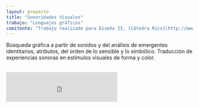 ```yaml
---
layout: proyecto
title: "Sonoridades Visuales"
trabajo: "Lenguajes gráficos"
comitente: "Trabajo realizado para Diseño II, [Cátedra Rico](http://www.catedrarico.com.ar), FADU--UBA."
---
```


Búsqueda gráfica a partir de sonidos y del análisis de emergentes identitarios, atributos, del orden de lo sensible y lo simbólico. Traducción de experiencias sonoras en estímulos visuales de forma y color.

<div class="fotorama">
     <img src="{{ site.baseurl }}/img/2013_sonoridades-1.jpg" data-caption="Panel" alt="" />
     <img src="{{ site.baseurl }}/img/2013_sonoridades-2.jpg" data-caption="Detalle" alt="" />
     <img src="{{ site.baseurl }}/img/2013_sonoridades-3.jpg" data-caption="Detalle" alt="" />
<!-- <img src="{{ site.baseurl }}/img/2013_sonoridades-4.jpg" data-caption="Detalle" alt="" /> -->
     <img src="{{ site.baseurl }}/img/2013_sonoridades-5.jpg" data-caption="Detalle" alt="" />
     <img src="{{ site.baseurl }}/img/2013_sonoridades-6.jpg" data-caption="Detalle" alt="" />
</div>

<iframe src="https://embed.spotify.com/?uri=spotify:track:6gvtc6TZVhAVR81gA44dvd" width="300" height="80" frameborder="0" allowtransparency="true"></iframe>
